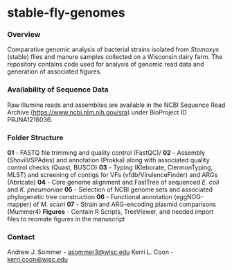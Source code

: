 # stable-fly-genomes

### Overview
Comparative genomic analysis of bacterial strains isolated from *Stomoxys* (stable) flies and manure samples collected on a Wisconsin dairy farm. The repository contains code used for analysis of genomic read data and generation of associated figures.

### Availability of Sequence Data
Raw Illumina reads and assemblies are available in the NCBI Sequence Read Archive (https://www.ncbi.nlm.nih.gov/sra) under BioProject ID PRJNA1216036. 


### Folder Structure
**01** - FASTQ  file trimming and quality control (FastQC)/
**02** - Assembly (Shovill/SPAdes) and annotation (Prokka) along with associated quality control checks (Quast, BUSCO)
**03** - Typing (Kleborate, ClermonTyping, MLST) and screening of contigs for VFs (vfdb/VirulenceFinder) and ARGs (Abricate)
**04** - Core genome alignment and FastTree of sequenced *E. coli* and *K. pneumoniae* 
**05** - Selection of NCBI genome sets and associated phylogenetic tree construction
**06** - Functional annotation (eggNOG-mapper) of *M. sciuri* 
**07** - Strain and ARG-encoding plasmid comparisons (Mummer4)
**Figures** - Contain R Scripts, TreeViewer, and needed import files to recreate figures in the manuscript



### Contact 
Andrew J. Sommer - asommer3@wisc.edu
Kerri L. Coon - kerri.coon@wisc.edu

